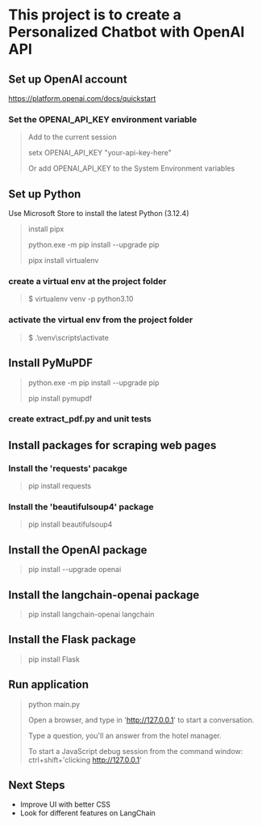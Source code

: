 # This project is to create a Personalized Chatbot with OpenAI API

## Set up OpenAI account
https://platform.openai.com/docs/quickstart

### Set the OPENAI_API_KEY environment variable
> Add to the current session
> 
> setx OPENAI_API_KEY "your-api-key-here"
> 
> Or add OPENAI_API_KEY to the System Environment variables

## Set up Python
Use Microsoft Store to install the latest Python (3.12.4)

>install pipx
> 
>python.exe -m pip install --upgrade pip
> 
>pipx install virtualenv

### create a virtual env at the project folder
>$ virtualenv venv -p python3.10

### activate the virtual env from the project folder
>$ .\venv\scripts\activate

## Install PyMuPDF
> python.exe -m pip install --upgrade pip
> 
> pip install pymupdf

### create extract_pdf.py and unit tests

## Install packages for scraping web pages

### Install the 'requests' pacakge
> pip install requests
### Install the 'beautifulsoup4' package
> pip install beautifulsoup4

## Install the OpenAI package

> pip install --upgrade openai
> 

## Install the langchain-openai package

> pip install langchain-openai langchain
> 

## Install the Flask package

> pip install Flask
> 

## Run application

> python main.py
> 
> Open a browser, and type in 'http://127.0.0.1' to start a conversation.
> 
> Type a question, you'll an answer from the hotel manager.
> 
> To start a JavaScript debug session from the command window:
> ctrl+shift+'clicking http://127.0.0.1' 

## Next Steps
* Improve UI with better CSS
* Look for different features on LangChain
